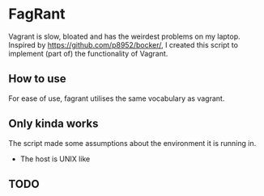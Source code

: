 # FagRant

Vagrant is slow, bloated and has the weirdest problems on my laptop. Inspired by https://github.com/p8952/bocker/, I created this script to implement (part of) the functionality of Vagrant.

## How to use

For ease of use, fagrant utilises the same vocabulary as vagrant.

## Only kinda works 

The script made some assumptions about the environment it is running in.
  - The host is UNIX like

## TODO


